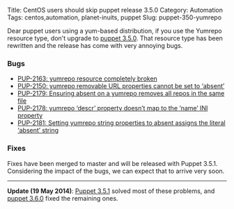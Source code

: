 Title: CentOS users should skip puppet release 3.5.0
Category: Automation
Tags: centos,automation, planet-inuits, puppet
Slug: puppet-350-yumrepo

Dear puppet users using a yum-based distribution, if you use the Yumrepo resource type,
don't upgrade to [puppet 3.5.0](http://docs.puppetlabs.com/puppet/3.5/reference/release_notes.html). That resource
type has been rewritten and the release has come with very annoying bugs.

### Bugs

* [PUP-2163: yumrepo resource completely broken](https://tickets.puppetlabs.com/browse/PUP-2163)
* [PUP-2150: yumrepo removable URL properties cannot be set to ‘absent’](https://tickets.puppetlabs.com/browse/PUP-2150)
* [PUP-2179: Ensuring absent on a yumrepo removes all repos in the same file](https://tickets.puppetlabs.com/browse/PUP-2179)
* [PUP-2178: yumrepo ‘descr’ property doesn’t map to the ‘name’ INI property](https://tickets.puppetlabs.com/browse/PUP-2178)
* [PUP-2181: Setting yumrepo string properties to absent assigns the literal ‘absent’ string](https://tickets.puppetlabs.com/browse/PUP-2181)

### Fixes

Fixes have been merged to master and will be released with Puppet 3.5.1. Considering
the impact of the bugs, we can expect that to arrive very soon.

---

**Update (19 May 2014)**: [Puppet 3.5.1](http://docs.puppetlabs.com/puppet/3.5/reference/release_notes.html) solved most of these problems, and [puppet 3.6.0](http://docs.puppetlabs.com/puppet/3.6/reference/release_notes.html) fixed the
remaining ones.
